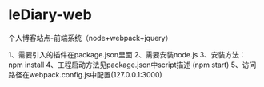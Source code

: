 # leDiary-web
个人博客站点-前端系统（node+webpack+jquery）

1、需要引入的插件在package.json里面
2、需要安装node.js
3、安装方法：npm install
4、工程启动方法见package.json中script描述 (npm start)
5、访问路径在webpack.config.js中配置(127.0.0.1:3000)
